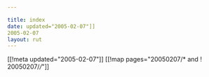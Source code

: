 ```yaml
---

title: index
date: updated="2005-02-07"]]
2005-02-07
layout: rut
---
```


[[!meta updated="2005-02-07"]]
[[!map pages="20050207/* and ! 20050207/*/*"]]
